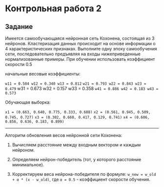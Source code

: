 # Контрольная работа 2

## Задание

Имеется самообучающаяся нейронная сеть Кохонена, состоящая из 3 нейронов. Кластеризация данных происходит на основе информации о 4 характеристических признаках. Выполните одну эпоху самообучения сети, последовательно предъявляя на входы нижеприведенные нормализованные примеры. При обучении использовать коэффициент скорости 0.5

начальные весовые коэффициенты:

`w11 = 0.584 w12 = 0.340 w13 = 0.812`
`w21 = 0.793 w22 = 0.843 w23 = 0.479`
w31 = 0.673 w32 = 0.157 w33 = 0.358
`w41 = 0.886 w42 = 0.183 w43 = 0.573`

Обучающая выборка:

`x1 = (0.663, 0.640, 0.775, 0.333, 0.688)`
`x2 = (0.561, 0.945, 0.509, 0.745, 0.727)`
`x3 = (0.302, 0.660, 0.417, 0.129, 0.741)`
`x4 = (0.606, 0.856, 0.636, 0.183, 0.899)`

---

Алгоритм обновления весов нейронной сети Кохонена:

1. Вычисляем расстояние между входным вектором и каждым нейроном.

2. Определяем нейрон-победитель (тот, у которого расстояние минимальное).

3. Корректируем веса нейрона-победителя по формуле: `w_new = w_old + α * (x - w_old)`, где `α = 0.5` -
   коэффициент скорости обучения.
